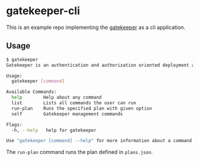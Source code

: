 # gatekeeper-cli

This is an example repo implementing the [gatekeeper](https://github.com/agrim123/gatekeeper) as a cli application.

## Usage

```bash
$ gatekeeper
Gatekeeper is an authentication and authorization oriented deployment and access managment tool.

Usage:
  gatekeeper [command]

Available Commands:
  help        Help about any command
  list        Lists all commands the user can run
  run-plan    Runs the specified plan with given option
  self        Gatekeeper management commands

Flags:
  -h, --help   help for gatekeeper

Use "gatekeeper [command] --help" for more information about a command.
```

The `run-plan` command runs the plan defined in `plans.json`.
